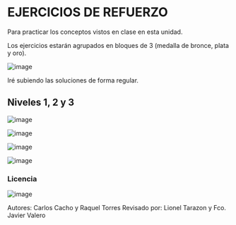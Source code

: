 # EJERCICIOS DE REFUERZO

Para practicar los conceptos vistos en clase en esta unidad.
  
Los ejercicios estarán agrupados en bloques de 3 (medalla de bronce, plata y oro).

![image](https://github.com/profeMelola/Programacion-01-2023-24/assets/91023374/35754e92-e501-4a87-87fe-4768c73cdfe9)

Iré subiendo las soluciones de forma regular.

## Niveles 1, 2 y 3

![image](https://user-images.githubusercontent.com/91023374/133936888-ef27e788-bba0-468a-8f4c-1dca5ddeffbb.png)

![image](https://user-images.githubusercontent.com/91023374/133936905-012843cf-2bc3-4958-93ef-c9dc23ca7a9c.png)

![image](https://user-images.githubusercontent.com/91023374/133936913-4c7804f8-c9e1-45f3-9002-94285a5945b2.png)

![image](https://user-images.githubusercontent.com/91023374/133936917-5b4ccde3-80d2-4723-8538-838f26ae4c1d.png)

### Licencia
![image](https://github.com/profeMelola/Programacion-01-2023-24/assets/91023374/2d8e1cde-6689-40f9-94c7-e0b19af4cda4)

Autores: Carlos Cacho y Raquel Torres
Revisado por:
Lionel Tarazon y Fco. Javier Valero
